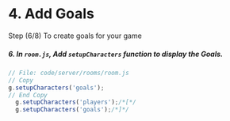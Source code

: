 # 4. Add Goals

Step (6/8) To create goals for your game

##### 6. In `room.js`, Add `setupCharacters` function to display the Goals.

```javascript
// File: code/server/rooms/room.js
// Copy
g.setupCharacters('goals');
// End Copy
  g.setupCharacters('players');/*[*/
  g.setupCharacters('goals');/*]*/
```
